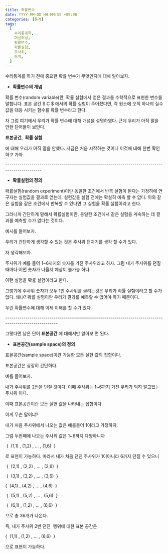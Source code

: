 ```yaml
---
title: 확률변수
date: YYYY-MM-DD HH:MM:SS +09:00
categories: [통계]
tags:
  [
    수리통계학,
    머신러닝,
    확률변수,
    확률실험,
    주사위,
    통계,
  ]
---
```


수리통계를 하기 전에 중요한 확률 변수가 무엇인지에 대해 알아보자.

-   **확률변수의 개념**

확률 변수(random variable)란, 확률 실험에서 얻은 결과를 수학적으로 표현한 변수를 말합니다. 표본 공간 <script type="text/x-mathjax-config">MathJax.Hub.Config({ tex2jax: {inlineMath: [['$','$'], ['\\(','\\)']]} }); </script> <script src="https://cdnjs.cloudflare.com/ajax/libs/mathjax/2.7.5/latest.js?config=TeX-MML-AM_CHTML"></script>$ C $ 에서의 확률 실험이 주어졌다면, 각 원소에 오직 하나의 실수 값을 대응 시키는 함수를 확률 변수라고 한다.

<script type="text/x-mathjax-config">MathJax.Hub.Config({ tex2jax: {inlineMath: [['$','$'], ['\\(','\\)']]} });</script>

자 그럼 여기에서 우리가 확률 변수에 대해 개념을 설명하였다. 근데 우리가 아직 말을 안한 단어들이 보인다.

**표본공간,  확률 실험**

에 대해 우리가 아직 말을 안했다. 지금은 처음 시작하는 것이니 이것에 대해 한번 확인하고 가자.

\------------------------------------------------------------------------------------------------

-   **확률실험의 정의**

확률실험(random experiment)이란 동일한 조건에서 반복 실험이 된다는 가정하에 연구자는 실험값을 결과로 얻는데, 실현값을 실험 전에는 확실히 예측 할 수 없다. 이와 같은 실험을 같은 조건에서 반복할 수 있다면 그 실험을 확률 실험이라고 한다.

그러니까 간단하게 말해서 확률실험이란, 동일한 조건에서 같은 실험을 계속하는 데 결과를 예측할 수가 없다는 것이다.   
  
예시를 들어보자. 

우리가 간단하게 생각할 수 있는 것은 주사위 던지기를 생각 할 수가 있다. 

자 생각해보자. 

주사위가 예를 들어 1~6까지의 숫자를 가진 주사위라고 하자. 그럼 내가 주사위를 던질 때마다 어떤 숫자가 나올지 예상이 불가능 하다.   
  
이런 실험을 확률 실험이라고 한다.

그렇기에 주사위 숫자가 모두 1인 주사위를 굴리는것은 우리가 확률 실험이라고 할 수가 없다. 왜냐? 확률 실험이란 우리가 결과를 예측할 수 없어야 하기 때문이다.

우린 확률변수에 대해 이제 이해를 할 수가 있다.

\--------------------------------------------------------------------------------------------------------

그렇다면 남은 단어 **표본공간** 에 대해서만 알아보 면 된다.

-   **표본공간(sample space)의 정의**

표본공간(sample space)이란 가능한 모든 실현 값의 집합이다.

표본공간은 굉장히 간단하다.

예를 들어보자. 

내가 주사위를 2번을 던질 것이다. 이때 주사위는 1~6까지 가진 우리가 익히 알고있는 주사위 이다.

이때 표본공간이란 모든 실현 값을 나타내는 집합이다.

이게 무슨 말이냐?

내가 처음 주사위에서 나오는 값은 예를들어 1이라고 가정하자.

그럼 두번째에 나오는 주사위 값은 1~6까지 다양하니까

 {  (1,1) , (1,2) , ... , (1,6)  } 

로 표현이 가능하다. 따라서 내가 처음 던진 주사위가 1이아니라 6까지 던질 수 있으니

 {  (2,1) , (2,2) , ... , (2,6)  } 

 {  (3,1) , (3,2) , ... , (3,6)  } 

{  (4,1) , (4,2) , ... , (4,6)  } 

 {  (5,1) , (5,2) , ... , (5,6)  } 

 {  (6,1) , (1,2) , ... , (6,6)  } 

으로 총 36개가 나온다. 

즉, 내가 주사위 2번 던진  행위에 대한 표본 공간은  
  

{  (1,1) , (1,2) , ... , (6,6)  }   
  
으로 표현이 가능하다.